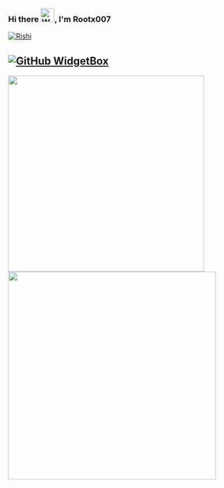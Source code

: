 
### Hi there <img src="https://raw.githubusercontent.com/Tarikul-Islam-Anik/Animated-Fluent-Emojis/master/Emojis/Hand%20gestures/Waving%20Hand%20Medium-Light%20Skin%20Tone.png" alt="Waving Hand Medium-Light Skin Tone" width="28" height="28" />, I'm Rootx007





[![Rishi](https://github-widgetbox.vercel.app/api/profile?username=rootx007&data=followers,repositories,stars,commits&theme=nautilus)](https://github.com/Jurredr/github-widgetbox)


[![GitHub WidgetBox](https://github-widgetbox.vercel.app/api/skills?languages=python,html,css,xml,json,yaml,postgresql,mysql,haskell,powershell,markdown)](https://github.com/Jurredr/github-widgetbox)
---



<p float="left">
  <img src="https://github-readme-stats.vercel.app/api?username=rootx007&count_private=true&show_icons=true&theme=tokyonight" width="400" />
  <img src="https://streak-stats.demolab.com?user=rootx007&theme=tokyonight" width="424" /> 
</p>
